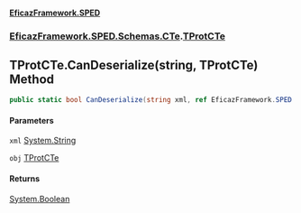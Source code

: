 #### [EficazFramework.SPED](EficazFrameworkSPED.md 'EficazFramework SPED')
### [EficazFramework.SPED.Schemas.CTe](EficazFramework.SPED.Schemas.CTe.md 'EficazFramework.SPED.Schemas.CTe').[TProtCTe](EficazFramework.SPED.Schemas.CTe/TProtCTe.md 'EficazFramework.SPED.Schemas.CTe.TProtCTe')

## TProtCTe.CanDeserialize(string, TProtCTe) Method

```csharp
public static bool CanDeserialize(string xml, ref EficazFramework.SPED.Schemas.CTe.TProtCTe obj);
```
#### Parameters

<a name='EficazFramework.SPED.Schemas.CTe.TProtCTe.CanDeserialize(string,EficazFramework.SPED.Schemas.CTe.TProtCTe).xml'></a>

`xml` [System.String](https://docs.microsoft.com/en-us/dotnet/api/System.String 'System.String')

<a name='EficazFramework.SPED.Schemas.CTe.TProtCTe.CanDeserialize(string,EficazFramework.SPED.Schemas.CTe.TProtCTe).obj'></a>

`obj` [TProtCTe](EficazFramework.SPED.Schemas.CTe/TProtCTe.md 'EficazFramework.SPED.Schemas.CTe.TProtCTe')

#### Returns
[System.Boolean](https://docs.microsoft.com/en-us/dotnet/api/System.Boolean 'System.Boolean')